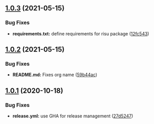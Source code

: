 ## [1.0.3](https://github.com/Risuorg/gh-action-Risu/compare/1.0.2...1.0.3) (2021-05-15)

### Bug Fixes

- **requirements.txt:** define requirements for risu package ([12fc543](https://github.com/Risuorg/gh-action-Risu/commit/12fc543207c424b564a39b14d04cf40ab9357fc1))

## [1.0.2](https://github.com/Risuorg/gh-action-Risu/compare/1.0.1...1.0.2) (2021-05-15)

### Bug Fixes

- **README.md:** Fixes org name ([59b44ac](https://github.com/Risuorg/gh-action-Risu/commit/59b44ac5c2726746b9a1f5cc932e9a599255f20e))

## [1.0.1](https://github.com/Risuorg/gh-action-Risu/compare/1.0.0...1.0.1) (2020-10-18)

### Bug Fixes

- **release.yml:** use GHA for release management ([27d5247](https://github.com/Risuorg/gh-action-Risu/commit/27d52478b3fe55f0b69d291135a15ce96a7266e5))
